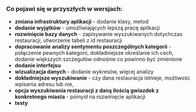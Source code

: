 ### Co pojawi się w przyszłych w wersjach:
* **zmiana infrastruktury aplikacji** - dodanie klasy, metod 
* **dodanie wyjątków** - umożliwiających lepszą pracę aplikacji
* **rozwinięcie bazy danych** - zapisywanie wyszukiwanych dotychczas restauracji, utworzenie tabeli z id restauracji
* **dopracowanie analizy sentymentu poszczególnych kategorii** - połączenie pewnych kategorii, dokładniejsze określanie ich cech, dodanie większych szczegułów odnośnie co powinno być zmienione
* **dodanie interfejsu**
* **wizualizacja danych** - dodanie wykresów, więcej analizy
* **dokładniejsze wyszukiwanie** - czy dana restauracja istnieje, możliwośc wpisania adresu lub nie, 
* **opcja wyszukiwania restauracji z daną ilością gwiazdek z konkretnego miasta** - pomysł na rozwinięcie aplikacji
* **testy**
